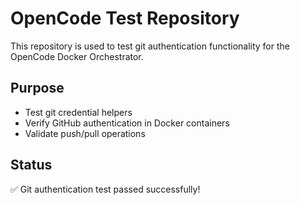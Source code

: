 # OpenCode Test Repository

This repository is used to test git authentication functionality for the OpenCode Docker Orchestrator.

## Purpose
- Test git credential helpers
- Verify GitHub authentication in Docker containers  
- Validate push/pull operations

## Status
✅ Git authentication test passed successfully!
